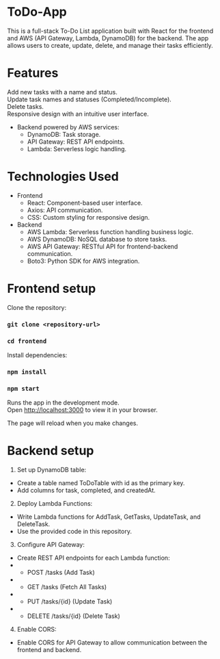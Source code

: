 # ToDo-App
This is a full-stack To-Do List application built with React for the frontend and AWS (API Gateway, Lambda, DynamoDB) for the backend. 
The app allows users to create, update, delete, and manage their tasks efficiently.

# Features
  Add new tasks with a name and status.\
  Update task names and statuses (Completed/Incomplete).\
  Delete tasks.\
  Responsive design with an intuitive user interface.
  - Backend powered by AWS services:
    - DynamoDB: Task storage.
    - API Gateway: REST API endpoints.
    - Lambda: Serverless logic handling.

# Technologies Used
- Frontend
  - React: Component-based user interface.
  - Axios: API communication.
  - CSS: Custom styling for responsive design.
- Backend
  - AWS Lambda: Serverless function handling business logic.
  - AWS DynamoDB: NoSQL database to store tasks.
  - AWS API Gateway: RESTful API for frontend-backend communication.
  - Boto3: Python SDK for AWS integration.

# Frontend setup
Clone the repository:

### `git clone <repository-url>`
### `cd frontend`

Install dependencies:

### `npm install`

### `npm start`

Runs the app in the development mode.\
Open [http://localhost:3000](http://localhost:3000) to view it in your browser.

The page will reload when you make changes.

# Backend setup
1. Set up DynamoDB table:
- Create a table named ToDoTable with id as the primary key.
- Add columns for task, completed, and createdAt.
  
2. Deploy Lambda Functions:
- Write Lambda functions for AddTask, GetTasks, UpdateTask, and DeleteTask.
- Use the provided code in this repository.

3. Configure API Gateway:
- Create REST API endpoints for each Lambda function:
- - POST /tasks (Add Task)
- - GET /tasks (Fetch All Tasks)
- - PUT /tasks/{id} (Update Task)
- - DELETE /tasks/{id} (Delete Task)
4. Enable CORS:

- Enable CORS for API Gateway to allow communication between the frontend and backend.
